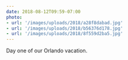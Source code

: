 ```yaml
---
date: 2018-08-12T09:59-07:00
photo:
- url: '/images/uploads/2018/a28f8dabad.jpg'
- url: '/images/uploads/2018/b56376d178.jpg'
- url: '/images/uploads/2018/8f559d2ba5.jpg'
---
```

Day one of our Orlando vacation.
